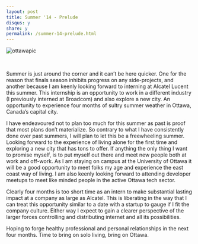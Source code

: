 ```yaml
---
layout: post
title: Summer '14 - Prelude
disqus: y
share: y
permalink: /summer-14-prelude.html
---
```



![ottawapic](http://www.yemenembassy.ca/eng/EmbassyEvents/images/Ottawa2.jpg)

<br>

Summer is just around the corner and it can’t be here quicker. One for the reason that finals season inhibits progress on any side-projects, and another because I am keenly looking forward to interning at Alcatel Lucent this summer. This internship is an opportunity to work in a different industry (I previously interned at Broadcom) and also explore a new city. An opportunity to experience four months of sultry summer weather in Ottawa, Canada’s capital city. 


I have endeavoured not to plan too much for this summer as past is proof that most plans don’t materialize. So contrary to what I have consistently done over past summers, I will plan to let this be a freewheeling summer. Looking forward to the experience of living alone for the first time and exploring a new city that has tons to offer. If anything the only thing I want to promise myself, is to put myself out there and meet new people both at work and off-work. As I am staying on campus at the University of Ottawa it will be a good opportunity to meet folks my age and experience the east coast way of living. I am also keenly looking forward to attending developer meetups to meet like minded people in the active Ottawa tech sector. 


Clearly four months is too short time as an intern to make substantial lasting impact at a company as large as Alcatel. This is liberating in the way that I can treat this opportunity similar to a date with a startup to gauge if I fit the company culture. Either way I expect to gain a clearer perspective of the larger forces controlling and distributing internet and all its possibilities.


Hoping to forge healthy professional and personal relationships in the next four months. Time to bring on solo living, bring on Ottawa.